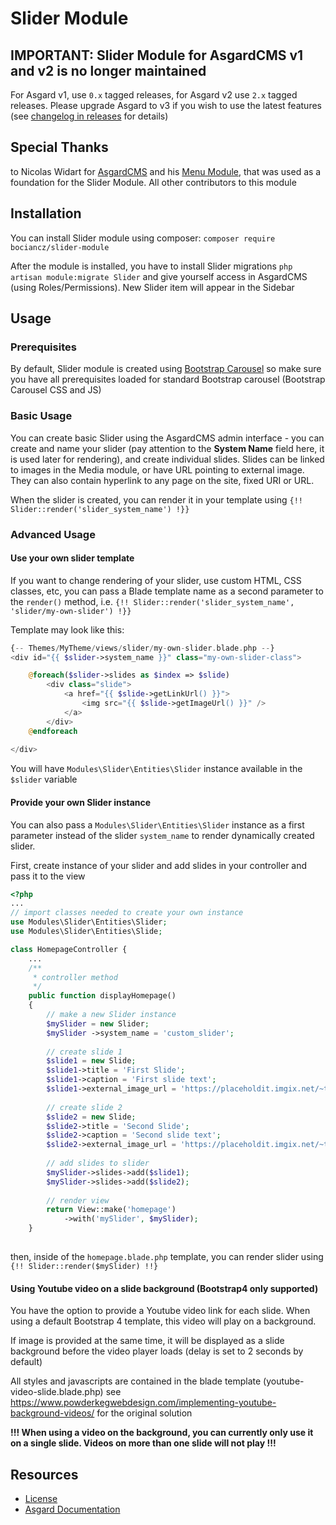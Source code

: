 # Slider Module

## IMPORTANT: Slider Module for AsgardCMS v1 and v2 is no longer maintained
For Asgard v1, use `0.x` tagged releases, for Asgard v2 use `2.x` tagged releases.
Please upgrade Asgard to v3 if you wish to use the latest features (see [changelog in releases](https://github.com/BocianCZ/slider-module/releases) for details)

## Special Thanks
to Nicolas Widart for [AsgardCMS](https://github.com/AsgardCms) and his [Menu Module](https://github.com/AsgardCms/Menu), that was used as a foundation for the Slider Module.
All other contributors to this module

## Installation
You can install Slider module using composer:
`composer require bociancz/slider-module`

After the module is installed, you have to install Slider migrations `php artisan module:migrate Slider`
and give yourself access in AsgardCMS (using Roles/Permissions). 
New Slider item will appear in the Sidebar

## Usage

### Prerequisites
By default, Slider module is created using [Bootstrap Carousel](https://getbootstrap.com/docs/4.0/components/carousel/)
so make sure you have all prerequisites loaded for standard Bootstrap carousel (Bootstrap Carousel CSS and JS)

### Basic Usage
You can create basic Slider using the AsgardCMS admin interface - you can create and name your slider
(pay attention to the **System Name** field here, it is used later for rendering), and create individual
slides. Slides can be linked to images in the Media module, or have URL pointing to external image.
They can also contain hyperlink to any page on the site, fixed URI or URL.

When the slider is created, you can render it in your template using `{!! Slider::render('slider_system_name') !}}`
 
### Advanced Usage

#### Use your own slider template
If you want to change rendering of your slider, use custom HTML, CSS classes, etc, you can pass a Blade template
name as a second parameter to the `render()` method, i.e.
`{!! Slider::render('slider_system_name', 'slider/my-own-slider') !}}`

Template may look like this:
```php
{-- Themes/MyTheme/views/slider/my-own-slider.blade.php --}
<div id="{{ $slider->system_name }}" class="my-own-slider-class">

    @foreach($slider->slides as $index => $slide)
        <div class="slide">
            <a href="{{ $slide->getLinkUrl() }}">
                <img src="{{ $slide->getImageUrl() }}" />
            </a>
        </div>
    @endforeach
    
</div>
```
You will have `Modules\Slider\Entities\Slider` instance available in the `$slider` variable

#### Provide your own Slider instance
You can also pass a `Modules\Slider\Entities\Slider` instance as a first parameter instead of the
slider `system_name` to render dynamically created slider.

First, create instance of your slider and add slides in your controller and pass it to the view
```php
<?php
...
// import classes needed to create your own instance
use Modules\Slider\Entities\Slider;
use Modules\Slider\Entities\Slide;

class HomepageController {
    ...
    /**
     * controller method
     */
    public function displayHomepage()
    {
        // make a new Slider instance
        $mySlider = new Slider;
        $mySlider ->system_name = 'custom_slider';
        
        // create slide 1
        $slide1 = new Slide;
        $slide1->title = 'First Slide';
        $slide1->caption = 'First slide text';
        $slide1->external_image_url = 'https://placeholdit.imgix.net/~text?txtsize=33&txt=Slide1&w=800&h=300';
        
        // create slide 2
        $slide2 = new Slide;
        $slide2->title = 'Second Slide';
        $slide2->caption = 'Second slide text';
        $slide2->external_image_url = 'https://placeholdit.imgix.net/~text?txtsize=33&txt=Slide2&w=800&h=300';
        
        // add slides to slider
        $mySlider->slides->add($slide1);
        $mySlider->slides->add($slide2);
        
        // render view
        return View::make('homepage')
            ->with('mySlider', $mySlider);
    }
    
```

then, inside of the `homepage.blade.php` template, you can render slider using `{!! Slider::render($mySlider) !!}`

#### Using Youtube video on a slide background (Bootstrap4 only supported)
You have the option to provide a Youtube video link for each slide. When using a default Bootstrap 4 template, this
video will play on a background.

If image is provided at the same time, it will be displayed as a slide background before the video player loads (delay
is set to 2 seconds by default)

All styles and javascripts are contained in the blade template (youtube-video-slide.blade.php)
see https://www.powderkegwebdesign.com/implementing-youtube-background-videos/ for the original solution

**!!! When using a video on the background, you can currently only use it on a single slide. Videos on more than one
slide will not play !!!**

## Resources

- [License](LICENSE.md)
- [Asgard Documentation](http://asgardcms.com/docs/)
